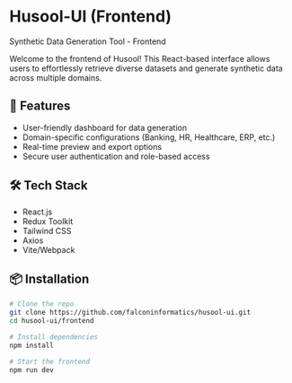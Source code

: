 
# Husool-UI (Frontend)
Synthetic Data Generation Tool - Frontend

Welcome to the frontend of Husool! This React-based interface allows users to effortlessly retrieve diverse datasets and generate synthetic data across multiple domains.

## 🚀 Features

- User-friendly dashboard for data generation
- Domain-specific configurations (Banking, HR, Healthcare, ERP, etc.)
- Real-time preview and export options
- Secure user authentication and role-based access

## 🛠️ Tech Stack

- React.js
- Redux Toolkit
- Tailwind CSS
- Axios
- Vite/Webpack

## 📦 Installation

```bash
# Clone the repo
git clone https://github.com/falconinformatics/husool-ui.git
cd husool-ui/frontend

# Install dependencies
npm install

# Start the frontend
npm run dev
```


